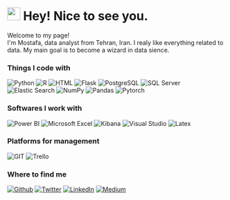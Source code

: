 <h1><img src="https://emojis.slackmojis.com/emojis/images/1531849430/4246/blob-sunglasses.gif?1531849430" width="30"/> Hey! Nice to see you.</h1>


<p>Welcome to my page! </br> I'm Mostafa, data analyst from Tehran, Iran. I realy like everything related to data. My main goal is to become a wizard in data sience.  </p>

<h3>Things I code with</h3>
<p>
<img alt="Python" src="https://img.shields.io/badge/Python-14354C?style=flat-square&logo=python&logoColor=white" />
<img alt="R" src="https://img.shields.io/badge/R-276DC3?style=flat-square&logo=r&logoColor=white" />
<img alt="HTML" src="https://img.shields.io/badge/HTML-239120?style=flat-square&logo=html5&logoColor=white" />
<img alt="Flask" src="https://img.shields.io/badge/Flask-000000?style=flat-square&logo=flask&logoColor=white" />
<img alt="PostgreSQL" src="https://img.shields.io/badge/PostgreSQL-316192?style=flat-square&logo=postgresql&logoColor=white" />
<img alt="SQL Server" src="https://img.shields.io/badge/Microsoft%20SQL%20Server-CC2927?style=flat-square&logo=microsoft%20sql%20server&logoColor=white" />
<img alt="Elastic Search" src="https://img.shields.io/badge/Elastic_Search-005571?style=flat-square&logo=elasticsearch&logoColor=white" />
<img alt="NumPy" src="https://img.shields.io/badge/NumPy-090020?style=flat-square&logo=numpy&logoColor=white" />
<img alt="Pandas" src="https://img.shields.io/badge/Pandas-003545?style=flat-square&logo=pandas&logoColor=white" />
<img alt="Pytorch" src="https://img.shields.io/badge/Pytorch-FF3621?style=flat-square&logo=Pytorch&logoColor=white" />

<p>
<h3>Softwares I work with</h3>
<p>
<img alt="Power BI" src="https://img.shields.io/badge/Power_BI-F38020?style=flat-square&logo=power bi&logoColor=white" />
<img alt="Microsoft Excel" src="https://img.shields.io/badge/Microsoft_Excel-217346?style=flat-square&logo=microsoft-excel&logoColor=white" />
<img alt="Kibana" src="https://img.shields.io/badge/Kibana-005571?style=flat-square&logo=Kibana&logoColor=white" />
<img alt="Visual Studio" src="https://img.shields.io/badge/Visual_Studio_Code-0078D4?style=flat-square&logo=visual%20studio%20code&logoColor=white" />
<img alt="Latex" src="https://img.shields.io/badge/Latex-F22F46?style=flat-square&logo=latex&logoColor=white" />

<p>
  <h3>Platforms for management</h3>
<p>
<img alt="GIT" src="https://img.shields.io/badge/GIT-E44C30?style=flat-square&logo=git&logoColor=white" />
<img alt="Trello" src="https://img.shields.io/badge/Trello-0052CC?style=flat-square&logo=trello&logoColor=white" />
<p>
  
 
<h3>Where to find me</h3>
<p> <a href="https://github.com/IAmMosi" target="_blank"><img alt="Github" src="https://img.shields.io/badge/GitHub-%2312100E.svg?&style=for-the-badge&logo=Github&logoColor=white" /></a> <a href="https://twitter.com/mostafaa_shirii" target="_blank"><img alt="Twitter" src="https://img.shields.io/badge/twitter-%231DA1F2.svg?&style=for-the-badge&logo=twitter&logoColor=white" /></a> <a href="https://www.linkedin.com/in/shirii-mostafaa/" target="_blank"><img alt="LinkedIn" src="https://img.shields.io/badge/linkedin-%230077B5.svg?&style=for-the-badge&logo=linkedin&logoColor=white" /></a> <a href="https://medium.com/@Mostafa_Shiri" target="_blank"><img alt="Medium" src="https://img.shields.io/badge/medium-%2312100E.svg?&style=for-the-badge&logo=medium&logoColor=white" /></a>
</p>


  
<br />
<br/>



